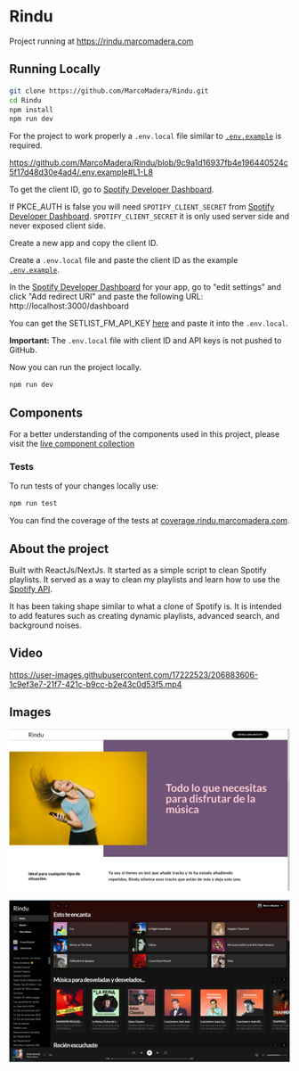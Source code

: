 # Rindu

Project running at <https://rindu.marcomadera.com>

## **Running Locally**

```bash
git clone https://github.com/MarcoMadera/Rindu.git
cd Rindu
npm install
npm run dev
```

For the project to work properly a `.env.local` file similar to [`.env.example`](https://github.com/MarcoMadera/spotify-playlists-cleaner/blob/master/.env.example) is required.

https://github.com/MarcoMadera/Rindu/blob/9c9a1d16937fb4e196440524c5f17d48d30e4ad4/.env.example#L1-L8

To get the client ID, go to [Spotify Developer Dashboard](https://developer.spotify.com/dashboard/).

If PKCE_AUTH is false you will need `SPOTIFY_CLIENT_SECRET` from [Spotify Developer Dashboard](https://developer.spotify.com/dashboard/). `SPOTIFY_CLIENT_SECRET` it is only used server side and never exposed client side.

Create a new app and copy the client ID.

Create a `.env.local` file and paste the client ID as the example [`.env.example`](https://github.com/MarcoMadera/spotify-playlists-cleaner/blob/master/.env.example).

In the [Spotify Developer Dashboard](https://developer.spotify.com/dashboard/) for your app, go to "edit settings" and click "Add redirect URI" and paste the following URL: http://localhost:3000/dashboard

You can get the SETLIST_FM_API_KEY [here](https://api.setlist.fm/docs/1.0/index.html) and paste it into the `.env.local`.

**Important:** The `.env.local` file with client ID and API keys is not pushed to GitHub.

Now you can run the project locally.

```bash
npm run dev
```

## **Components**

For a better understanding of the components used in this project, please visit the [live component collection](https://main--62c0c8de6b5dd3fac001eb94.chromatic.com)

### Tests

To run tests of your changes locally use:

```bash
npm run test
```

You can find the coverage of the tests at [coverage.rindu.marcomadera.com](https://coverage.rindu.marcomadera.com/).

## **About the project**

Built with ReactJs/NextJs. It started as a simple script to clean Spotify playlists. It served as a way to clean my playlists and learn how to use the [Spotify API](https://developer.spotify.com/documentation/web-api/).

It has been taking shape similar to what a clone of Spotify is. It is intended to add features such as creating dynamic playlists, advanced search, and background noises.

## Video

https://user-images.githubusercontent.com/17222523/206883606-1c9ef3e7-21f7-421c-b9cc-b2e43c0d53f5.mp4

## Images

![Home](./public/Home.png)

![Dashboard](./public/Dashboard.png)
